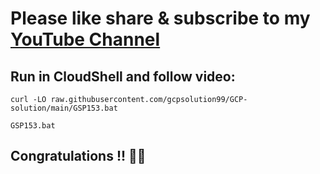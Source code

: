 # Please like share & subscribe to my [YouTube Channel](https://www.youtube.com/@QuickSolutionArcade)

## Run in CloudShell and follow video:
```
curl -LO raw.githubusercontent.com/gcpsolution99/GCP-solution/main/GSP153.bat

GSP153.bat
```

## Congratulations !! 🎉🎉
